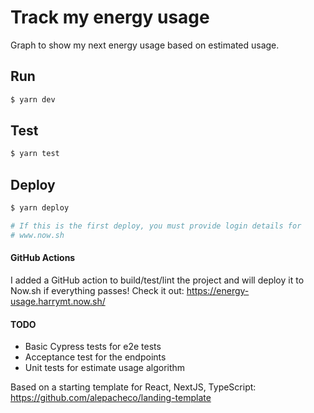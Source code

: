 # Track my energy usage

Graph to show my next energy usage based on estimated usage.


## Run

```bash
$ yarn dev
```

## Test

```bash
$ yarn test
```

## Deploy

```bash
$ yarn deploy

# If this is the first deploy, you must provide login details for
# www.now.sh
```

#### GitHub Actions

I added a GitHub action to build/test/lint the project and will deploy it to Now.sh if everything passes!
Check it out: https://energy-usage.harrymt.now.sh/

#### TODO

- Basic Cypress tests for e2e tests
- Acceptance test for the endpoints
- Unit tests for estimate usage algorithm


Based on a starting template for React, NextJS, TypeScript: https://github.com/alepacheco/landing-template